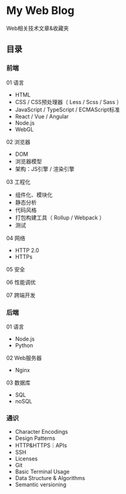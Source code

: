 # My Web Blog
Web相关技术文章&收藏夹

## 目录
### 前端
01 语言
- HTML
- CSS / CSS预处理器（ Less / Scss / Sass ）
- JavaScript / TypeScript / ECMAScript标准
- React / Vue / Angular
- Node.js
- WebGL 

02 浏览器
- DOM
- 浏览器模型
- 架构：JS引擎 / 渲染引擎

03 工程化
- 组件化、模块化
- 静态分析
- 代码风格  
- 打包构建工具（ Rollup / Webpack ）
- 测试

04 网络
- HTTP 2.0 
- HTTPs

05 安全

06 性能调优

07 跨端开发

### 后端
01 语言
- Node.js
- Python

02 Web服务器
- Nginx 

03 数据库
- SQL
- noSQL 

### 通识
- Character Encodings
- Design Patterns
- HTTP&HTTPS｜APIs
- SSH
- Licenses
- Git
- Basic Terminal Usage
- Data Structure & Algorithms
- Semantic versioning
